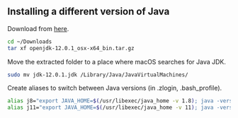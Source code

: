 ## Installing a different version of Java

Download from [here](http://jdk.java.net/archive/).
```bash
cd ~/Downloads
tar xf openjdk-12.0.1_osx-x64_bin.tar.gz
```

Move the extracted folder to a place where macOS searches for Java JDK.
```bash
sudo mv jdk-12.0.1.jdk /Library/Java/JavaVirtualMachines/
```

Create aliases to switch between Java versions (in .zlogin, .bash_profile).
```bash
alias j8="export JAVA_HOME=$(/usr/libexec/java_home -v 1.8); java -version"
alias j11="export JAVA_HOME=$(/usr/libexec/java_home -v 11); java -version"
```
